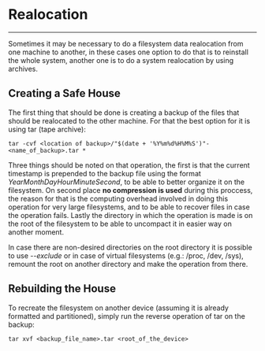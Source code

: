 # Realocation
-------------
Sometimes it may be necessary to do a filesystem data realocation from one
machine to another, in these cases one option to do that is to reinstall the
whole system, another one is to do a system realocation by using archives.

## Creating a Safe House
The first thing that should be done is creating a backup of the files that
should be realocated to the other machine. For that the best option for it is
using tar (tape archive):  
```
tar -cvf <location of backup>/"$(date + '%Y%m%d%H%M%S')"-<name_of_backup>.tar *
```

Three things should be noted on that operation, the first is that the current
timestamp is prepended to the backup file using the format
*YearMonthDayHourMinuteSecond*, to be able to better organize it on the
filesystem. On second place **no compression is used** during this proccess,
the reason for that is the computing overhead involved in doing this operation
for very large filesystems, and to be able to recover files in case the
operation fails. Lastly the directory in which the operation is made is on the
root of the filesystem to be able to uncompact it in easier way on another
moment.

In case there are non-desired directories on the root directory it is possible
to use *--exclude* or in case of virtual filesystems (e.g.: /proc, /dev, /sys),
remount the root on another directory and make the operation from there.

## Rebuilding the House 
To recreate the filesystem on another device (assuming it is already formatted
and partitioned), simply run the reverse operation of tar on the backup:
```
tar xvf <backup_file_name>.tar <root_of_the_device>
```
